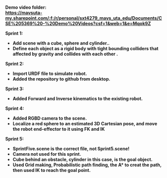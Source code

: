 <b>Demo video folder:<b> </br>
https://mavsuta-my.sharepoint.com/:f:/r/personal/sxt4279_mavs_uta_edu/Documents/CSE%205369%20-%20Demo%20Videos?csf=1&web=1&e=Mqok9Z

<b>Sprint 1:</b> </br>
<ul>
<li>Add scene with a cube, sphere and cylinder..</li>
<li>Define each object as a rigid body with tight bounding colliders that affected by gravity and collides with each other .</li>
</ul>


<b>Sprint 2:</b> </br>
<ul>
<li>Import URDF file to simulate robot.</li>
<li>Added the repository to github from desktop.</li>
</ul>

<b>Sprint 3:</b> </br>
<ul>
<li>Added Forward and Inverse kinematics to the existing robot.</li>
</ul>

<b>Sprint 4:</b> </br>
<ul>
<li>Added RGBD camera to the scene.</li>
<li>Localize a red sphere to an estimated 3D Cartesian pose, and move the robot end-effector to it using FK and IK</li>
</ul>

<b>Sprint 5:</b> </br>
<ul>
<li>SprintFive.scene is the correct file, not Sprint5.scene!</li>
<li>Camera not used for this sprint.</li>
<li>Cube behind an obstacle, cylinder in this case, is the goal object.</li>
<li>Used Grid making, Probabilistic path finding, the A* to creat the path, then used IK to reach the goal point.</li>
</ul>
